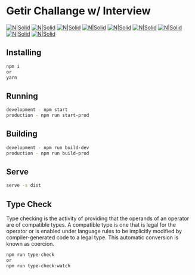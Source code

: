# Getir Challange w/ Interview

[![N|Solid](https://i.ibb.co/hC1rQPy/icons8-typescript-48.png)](https://www.typescriptlang.org/) [![N|Solid](https://i.ibb.co/mNkY6yf/icons8-eslint-48.png)](https://typescript-eslint.io/) [![N|Solid](https://i.ibb.co/7YFFYkt/webpack-icon.png)](https://webpack.js.org/) [![N|Solid](https://i.ibb.co/YjPn6Mn/11490474241551942136-48.png)](https://prettier.io/) [![N|Solid](https://i.ibb.co/smcF3NT/KDpgvgu-Mp-Gfqa-HPjic-RK-1.png)](https://ant.design/) [![N|Solid](https://i.ibb.co/pyCGrZQ/371510-1.png)](https://storybook.js.org/) [![N|Solid](https://i.ibb.co/SPPrKZB/jest.png)](https://jestjs.io/) [![N|Solid](https://i.ibb.co/VpqKjr7/babel-1.png)](https://babeljs.io/) [![N|Solid](https://i.ibb.co/RY9TYjH/371673-1.png)](https://yarnpkg.com/)

## Installing

```sh
npm i 
or
yarn
```

## Running

```sh
development - npm start 
production - npm run start-prod
```

## Building

```sh
development - npm run build-dev 
production - npm run build-prod
```

## Serve

```sh
serve -s dist 
```

## Type Check

Type checking is the activity of providing that the operands of an operator are of compatible types. A compatible type is one that is legal for the operator or is enabled under language rules to be implicitly modified by compiler-generated code to a legal type. This automatic conversion is known as coercion.

```sh
npm run type-check 
or
npm run type-check:watch
```
